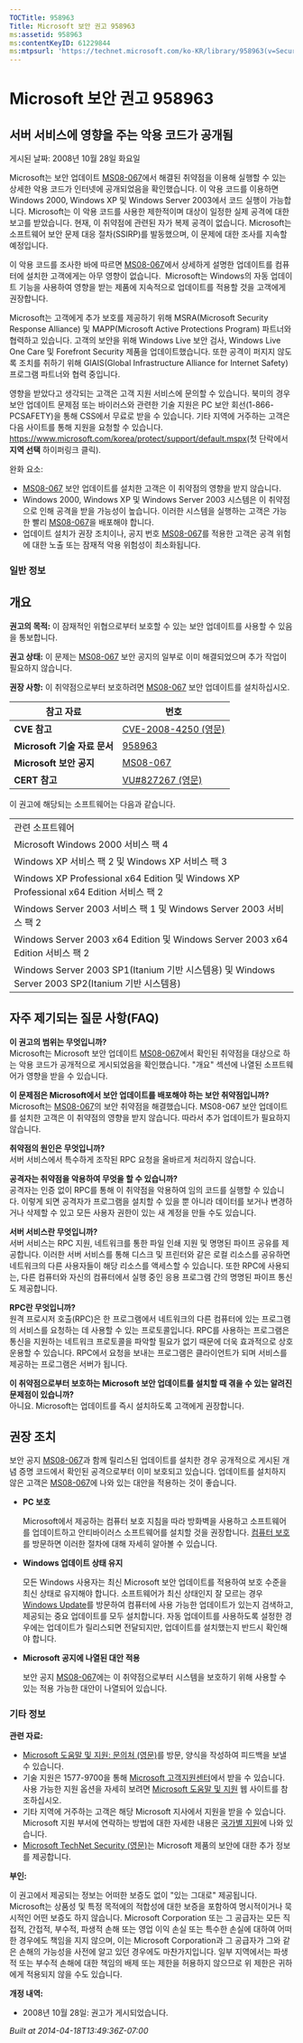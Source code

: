 ```yaml
---
TOCTitle: 958963
Title: Microsoft 보안 권고 958963
ms:assetid: 958963
ms:contentKeyID: 61229844
ms:mtpsurl: 'https://technet.microsoft.com/ko-KR/library/958963(v=Security.10)'
---
```


Microsoft 보안 권고 958963
==========================

서버 서비스에 영향을 주는 악용 코드가 공개됨
--------------------------------------------

게시된 날짜: 2008년 10월 28일 화요일

Microsoft는 보안 업데이트 [MS08-067](https://technet.microsoft.com/security/bulletin/ms08-067)에서 해결된 취약점을 이용해 실행할 수 있는 상세한 악용 코드가 인터넷에 공개되었음을 확인했습니다. 이 악용 코드를 이용하면 Windows 2000, Windows XP 및 Windows Server 2003에서 코드 실행이 가능합니다. Microsoft는 이 악용 코드를 사용한 제한적이며 대상이 일정한 실제 공격에 대한 보고를 받았습니다. 현재, 이 취약점에 관련된 자가 복제 공격이 없습니다. Microsoft는 소프트웨어 보안 문제 대응 절차(SSIRP)를 발동했으며, 이 문제에 대한 조사를 지속할 예정입니다.

이 악용 코드를 조사한 바에 따르면 [MS08-067](https://technet.microsoft.com/security/bulletin/ms08-067)에서 상세하게 설명한 업데이트를 컴퓨터에 설치한 고객에게는 아무 영향이 없습니다.  Microsoft는 Windows의 자동 업데이트 기능을 사용하여 영향을 받는 제품에 지속적으로 업데이트를 적용할 것을 고객에게 권장합니다.

Microsoft는 고객에게 추가 보호를 제공하기 위해 MSRA(Microsoft Security Response Alliance) 및 MAPP(Microsoft Active Protections Program) 파트너와 협력하고 있습니다. 고객의 보안을 위해 Windows Live 보안 검사, Windows Live One Care 및 Forefront Security 제품을 업데이트했습니다. 또한 공격이 퍼지지 않도록 조치를 취하기 위해 GIAIS(Global Infrastructure Alliance for Internet Safety) 프로그램 파트너와 협력 중입니다.

영향을 받았다고 생각되는 고객은 고객 지원 서비스에 문의할 수 있습니다. 북미의 경우 보안 업데이트 문제점 또는 바이러스와 관련한 기술 지원은 PC 보안 회선(1-866-PCSAFETY)을 통해 CSS에서 무료로 받을 수 있습니다. 기타 지역에 거주하는 고객은 다음 사이트를 통해 지원을 요청할 수 있습니다. <https://www.microsoft.com/korea/protect/support/default.mspx>(첫 단락에서 **지역 선택** 하이퍼링크 클릭).

완화 요소:

-   [MS08-067](https://technet.microsoft.com/security/bulletin/ms08-067) 보안 업데이트를 설치한 고객은 이 취약점의 영향을 받지 않습니다.
-   Windows 2000, Windows XP 및 Windows Server 2003 시스템은 이 취약점으로 인해 공격을 받을 가능성이 높습니다. 이러한 시스템을 실행하는 고객은 가능한 빨리 [MS08-067](https://technet.microsoft.com/security/bulletin/ms08-067)을 배포해야 합니다.
-   업데이트 설치가 권장 조치이나, 공지 번호 [MS08-067](https://technet.microsoft.com/security/bulletin/ms08-067)를 적용한 고객은 공격 위험에 대한 노출 또는 잠재적 악용 위험성이 최소화됩니다.

### 일반 정보

개요
----


**권고의 목적:** 이 잠재적인 위협으로부터 보호할 수 있는 보안 업데이트를 사용할 수 있음을 통보합니다.

**권고 상태:** 이 문제는 [MS08-067](https://technet.microsoft.com/security/bulletin/ms08-067) 보안 공지의 일부로 이미 해결되었으며 추가 작업이 필요하지 않습니다.

**권장 사항:** 이 취약점으로부터 보호하려면 [MS08-067](https://technet.microsoft.com/security/bulletin/ms08-067) 보안 업데이트를 설치하십시오.

| 참고 자료                    | 번호                                                                                    |
|------------------------------|-----------------------------------------------------------------------------------------|
| **CVE 참고**                 | [CVE-2008-4250 (영문)](https://www.cve.mitre.org/cgi-bin/cvename.cgi?name=cve-2008-4250) |
| **Microsoft 기술 자료 문서** | [958963](https://support.microsoft.com/kb/958963)                                        |
| **Microsoft 보안 공지**      | [MS08-067](https://technet.microsoft.com/security/bulletin/ms08-067)                     |
| **CERT 참고**                | [VU\#827267 (영문)](https://www.kb.cert.org/vuls/id/827267)                              |

이 권고에 해당되는 소프트웨어는 다음과 같습니다.

|                                                                                                  |
|--------------------------------------------------------------------------------------------------|
| 관련 소프트웨어                                                                                  |
| Microsoft Windows 2000 서비스 팩 4                                                               |
| Windows XP 서비스 팩 2 및 Windows XP 서비스 팩 3                                                 |
| Windows XP Professional x64 Edition 및 Windows XP Professional x64 Edition 서비스 팩 2           |
| Windows Server 2003 서비스 팩 1 및 Windows Server 2003 서비스 팩 2                               |
| Windows Server 2003 x64 Edition 및 Windows Server 2003 x64 Edition 서비스 팩 2                   |
| Windows Server 2003 SP1(Itanium 기반 시스템용) 및 Windows Server 2003 SP2(Itanium 기반 시스템용) |

자주 제기되는 질문 사항(FAQ)
----------------------------


**이 권고의 범위는 무엇입니까?**  
Microsoft는 Microsoft 보안 업데이트 [MS08-067](https://technet.microsoft.com/security/bulletin/ms08-067)에서 확인된 취약점을 대상으로 하는 악용 코드가 공개적으로 게시되었음을 확인했습니다. "개요" 섹션에 나열된 소프트웨어가 영향을 받을 수 있습니다.

**이 문제점은 Microsoft에서 보안 업데이트를 배포해야 하는 보안 취약점입니까?**  
Microsoft는 [MS08-067](https://technet.microsoft.com/security/bulletin/ms08-067)의 보안 취약점을 해결했습니다. MS08-067 보안 업데이트를 설치한 고객은 이 취약점의 영향을 받지 않습니다. 따라서 추가 업데이트가 필요하지 않습니다.

**취약점의 원인은 무엇입니까?**  
서버 서비스에서 특수하게 조작된 RPC 요청을 올바르게 처리하지 않습니다.

**공격자는 취약점을 악용하여 무엇을 할 수 있습니까?**  
공격자는 인증 없이 RPC를 통해 이 취약점을 악용하여 임의 코드를 실행할 수 있습니다. 이렇게 되면 공격자가 프로그램을 설치할 수 있을 뿐 아니라 데이터를 보거나 변경하거나 삭제할 수 있고 모든 사용자 권한이 있는 새 계정을 만들 수도 있습니다.

**서버 서비스란 무엇입니까?**  
서버 서비스는 RPC 지원, 네트워크를 통한 파일 인쇄 지원 및 명명된 파이프 공유를 제공합니다. 이러한 서버 서비스를 통해 디스크 및 프린터와 같은 로컬 리소스를 공유하면 네트워크의 다른 사용자들이 해당 리소스를 액세스할 수 있습니다. 또한 RPC에 사용되는, 다른 컴퓨터와 자신의 컴퓨터에서 실행 중인 응용 프로그램 간의 명명된 파이프 통신도 제공합니다.

**RPC란 무엇입니까?**  
원격 프로시저 호출(RPC)은 한 프로그램에서 네트워크의 다른 컴퓨터에 있는 프로그램의 서비스를 요청하는 데 사용할 수 있는 프로토콜입니다. RPC를 사용하는 프로그램은 통신을 지원하는 네트워크 프로토콜을 파악할 필요가 없기 때문에 더욱 효과적으로 상호 운용할 수 있습니다. RPC에서 요청을 보내는 프로그램은 클라이언트가 되며 서비스를 제공하는 프로그램은 서버가 됩니다.

**이 취약점으로부터 보호하는 Microsoft 보안 업데이트를 설치할 때 겪을 수 있는 알려진 문제점이 있습니까?**  
아니요. Microsoft는 업데이트를 즉시 설치하도록 고객에게 권장합니다.

권장 조치
---------


보안 공지 [MS08-067](https://technet.microsoft.com/security/bulletin/ms08-067)과 함께 릴리스된 업데이트를 설치한 경우 공개적으로 게시된 개념 증명 코드에서 확인된 공격으로부터 이미 보호되고 있습니다. 업데이트를 설치하지 않은 고객은 [MS08-067](https://technet.microsoft.com/security/bulletin/ms08-067)에 나와 있는 대안을 적용하는 것이 좋습니다.

-   **PC 보호**

    Microsoft에서 제공하는 컴퓨터 보호 지침을 따라 방화벽을 사용하고 소프트웨어를 업데이트하고 안티바이러스 소프트웨어를 설치할 것을 권장합니다. [컴퓨터 보호](https://www.microsoft.com/korea/protect/computer/default.mspx)를 방문하면 이러한 절차에 대해 자세히 알아볼 수 있습니다.

-   **Windows 업데이트 상태 유지**

    모든 Windows 사용자는 최신 Microsoft 보안 업데이트를 적용하여 보호 수준을 최신 상태로 유지해야 합니다. 소프트웨어가 최신 상태인지 잘 모르는 경우 [Windows Update](https://windowsupdate.microsoft.com/)를 방문하여 컴퓨터에 사용 가능한 업데이트가 있는지 검색하고, 제공되는 중요 업데이트를 모두 설치합니다. 자동 업데이트를 사용하도록 설정한 경우에는 업데이트가 릴리스되면 전달되지만, 업데이트를 설치했는지 반드시 확인해야 합니다.

-   **Microsoft 공지에 나열된 대안 적용**

    보안 공지 [MS08-067](https://technet.microsoft.com/security/bulletin/ms08-067)에는 이 취약점으로부터 시스템을 보호하기 위해 사용할 수 있는 적용 가능한 대안이 나열되어 있습니다.

### 기타 정보

**관련 자료:**

-   [Microsoft 도움말 및 지원: 문의처 (영문)](https://support.microsoft.com/common/survey.aspx?scid=sw;en;1257&showpage=1&ws=technet&sd=tech)를 방문, 양식을 작성하여 피드백을 보낼 수 있습니다.
-   기술 지원은 1577-9700을 통해 [Microsoft 고객지원센터](https://go.microsoft.com/fwlink/?linkid=21131)에서 받을 수 있습니다. 사용 가능한 지원 옵션을 자세히 보려면 [Microsoft 도움말 및 지원](https://support.microsoft.com/) 웹 사이트를 참조하십시오.
-   기타 지역에 거주하는 고객은 해당 Microsoft 지사에서 지원을 받을 수 있습니다. Microsoft 지원 부서에 연락하는 방법에 대한 자세한 내용은 [국가별 지원](https://go.microsoft.com/fwlink/?linkid=21155)에 나와 있습니다.
-   [Microsoft TechNet Security (영문)](https://go.microsoft.com/fwlink/?linkid=21132)는 Microsoft 제품의 보안에 대한 추가 정보를 제공합니다.

**부인:**

이 권고에서 제공되는 정보는 어떠한 보증도 없이 "있는 그대로" 제공됩니다. Microsoft는 상품성 및 특정 목적에의 적합성에 대한 보증을 포함하여 명시적이거나 묵시적인 어떤 보증도 하지 않습니다. Microsoft Corporation 또는 그 공급자는 모든 직접적, 간접적, 부수적, 파생적 손해 또는 영업 이익 손실 또는 특수한 손실에 대하여 어떠한 경우에도 책임을 지지 않으며, 이는 Microsoft Corporation과 그 공급자가 그와 같은 손해의 가능성을 사전에 알고 있던 경우에도 마찬가지입니다. 일부 지역에서는 파생적 또는 부수적 손해에 대한 책임의 배제 또는 제한을 허용하지 않으므로 위 제한은 귀하에게 적용되지 않을 수도 있습니다.

**개정 내역:**

-   2008년 10월 28일: 권고가 게시되었습니다.

*Built at 2014-04-18T13:49:36Z-07:00*
